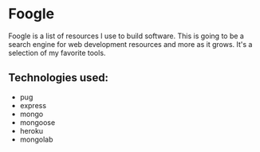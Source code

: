 # Foogle

Foogle is a list of resources I use to build software. This is going to be a search engine for web development resources and more as it grows. It's a selection of my favorite tools.

## Technologies used:
* pug
* express
* mongo
* mongoose
* heroku
* mongolab